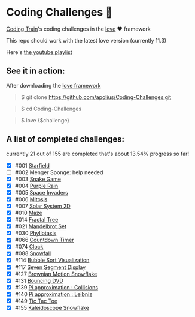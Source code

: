 
# Coding Challenges 🚞
[Coding Train](https://github.com/CodingTrain)'s coding challenges in the [love](https://love2d.org) ❤️ framework

This repo should work with the latest love version (currently 11.3)

Here's [the youtube playlist](https://www.youtube.com/playlist?list=PLRqwX-V7Uu6ZiZxtDDRCi6uhfTH4FilpH)
## See it in action:
After downloading the [love framework](https://love2d.org)

>$ git clone https://github.com/apolius/Coding-Challenges.git

>$ cd Coding-Challenges

>$ love {$challenge}

## A list of completed challenges:
 currently 21 out of 155 are completed that's about 13.54% progress so far!

- [x] #001 [Starfield](https://github.com/apolius/Coding-Challenges/blob/master/starfield)
- [ ] #002 Menger Sponge: help needed
- [x] #003 [Snake Game](https://github.com/apolius/Coding-Challenges/tree/master/the_snakegame)
- [x] #004 [Purple Rain](https://github.com/apolius/Coding-Challenges/blob/master/purple-rain)
- [x] #005 [Space Invaders](https://github.com/apolius/Coding-Challenges/blob/master/space-invaders)
- [x] #006 [Mitosis](https://github.com/apolius/Coding-Challenges/blob/master/mitosis)
- [x] #007 [Solar System 2D](https://github.com/apolius/Coding-Challenges/blob/master/solar-system)
- [x] #010 [Maze](https://github.com/apolius/Coding-Challenges/blob/master/maze)
- [x] #014 [Fractal Tree](https://github.com/apolius/Coding-Challenges/blob/master/fractal-tree)
- [x] #021 [Mandelbrot Set](https://github.com/apolius/Coding-Challenges/blob/master/mandelbrot_set)
- [x] #030 [Phyllotaxis](https://github.com/apolius/Coding-Challenges/blob/master/phyllotaxis)
- [x] #066 [Countdown Timer](https://github.com/apolius/Coding-Challenges/blob/master/countdown_timer)
- [x] #074 [Clock](https://github.com/apolius/Coding-Challenges/blob/master/clock)
- [x] #088 [Snowfall](https://github.com/apolius/Coding-Challenges/blob/master/snowfall)
- [x] #114 [Bubble Sort Visualization](https://github.com/apolius/Coding-Challenges/blob/master/bubble-sort-visualization)
- [x] #117 [Seven Segment Display](https://github.com/apolius/Coding-Challenges/blob/master/7-segment-display)
- [x] #127 [Brownian Motion Snowflake](https://github.com/apolius/Coding-Challenges/blob/master/brownian-motion-snowflake)
- [x] #131 [Bouncing DVD](https://github.com/apolius/Coding-Challenges/blob/master/bouncing_DVD)
- [x] #139 [Pi approximation : Collisions](https://github.com/apolius/Coding-Challenges/blob/master/pi_collisions)
- [x] #140 [Pi approximation : Leibniz](https://github.com/apolius/Coding-Challenges/blob/master/pi_Leibniz)
- [x] #149 [Tic Tac Toe](https://github.com/apolius/Coding-Challenges/blob/master/tic_tac_toe)
- [x] #155 [Kaleidoscope Snowflake](https://github.com/apolius/Coding-Challenges/blob/master/kaleidoscope_snowflake)
